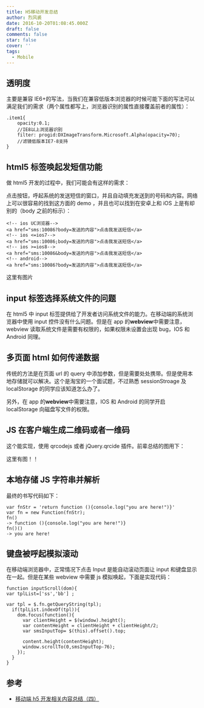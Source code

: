 ```yaml
---
title: H5移动开发总结
author: 烈风裘
date: 2016-10-20T01:08:45.000Z
draft: false
comments: false
star: false
cover: ''
tags: 
  - Mobile
---
```


## 透明度

主要是兼容 IE6+的写法，当我们在兼容低版本浏览器的时候可能下面的写法可以满足我们的需求（两个属性都写上，浏览器识别的属性直接覆盖前者的属性）：

```
.item1{
    opacity:0.1;
    //IE8以上浏览器识别
    filter: progid:DXImageTransform.Microsoft.Alpha(opacity=70);
    //滤镜低版本IE7-8支持
}
```

## html5 标签唤起发短信功能

做 html5 开发的过程中，我们可能会有这样的需求：

点击按钮，呼起系统的发送短信的窗口，并且自动填充发送到的号码和内容。网络上可以很容易的找到这方面的 demo ，并且也可以找到在安卓上和 iOS 上是有却别的（body 之前的标示）：

```
<!-- ios UC浏览器-->
<a href="sms:10086?body=发送的内容">点击我发送短信</a>
<!-- ios <=ios7-->
<a href="sms:10086;body=发送的内容">点击我发送短信</a>
<!-- ios >=ios8-->
<a href="sms:10086&body=发送的内容">点击我发送短信</a>
<!-- android-->
<a href="sms:10086?body=发送的内容">点击我发送短信</a>
```

这里有图片

## input 标签选择系统文件的问题

在 html5 中 input 标签提供给了开发者访问系统文件的能力。在移动端的系统浏览器中使用 input 控件没有什么问题。但是在 app 的**webview**中需要注意，webview 读取系统文件是需要有权限的，如果权限未设置会出现 bug，IOS 和 Android 同理。

## 多页面 html 如何传递数据

传统的方法是在页面 url 的 query 中添加参数，但是需要处处携带。但是使用本地存储就可以解决。这个是淘宝的一个面试题，不过熟悉 sessionStroage 及 localStorage 的同学应该知道怎么办了。

另外，在 app 的**webview**中需要注意，IOS 和 Android 的同学开启 localStorage 向磁盘写文件的权限。

## JS 在客户端生成二维码或者一维码

这个能实现，使用 qrcodejs 或者 jQuery.qrcide 插件。前辈总结的图用下：

这里有图！！

## 本地存储 JS 字符串并解析

最终的书写代码如下：

```
var fnStr = 'return function (){console.log("you are here!")}'
var fn = new Function(fnStr);
fn()
-> function (){console.log("you are here!")}
fn()()
-> you are here!
```

## 键盘被呼起模拟滚动

在移动端浏览器中，正常情况下点击 Input 是能自动滚动页面让 input 和键盘显示在一起。但是在某些 webview 中需要 js 模拟唤起，下面是实现代码：

```
function inputScroll(dom){
var tplList=['ss','bb'] ;

var tpl = $.fn.getQueryString(tpl);
  if(tplList.indexOf(tpl)){
    dom.focus(function(){
      var clientHeight = $(window).height();
      var contentHeight = clientHeight + clientHeight/2;
      var smsInputTop= $(this).offset().top;

      content.height(contentHeight);
      window.scrollTo(0,smsInputTop-76);
    });
  }
}
```

## 参考

* [移动端 h5 开发相关内容总结（四）](https://github.com/zhiqiang21/blog/issues/27)
